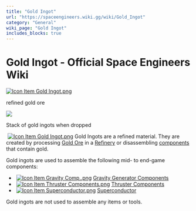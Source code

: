 ```yaml
---
title: "Gold Ingot"
url: "https://spaceengineers.wiki.gg/wiki/Gold_Ingot"
category: "General"
wiki_page: "Gold Ingot"
includes_blocks: true
---
```


# Gold Ingot - Official Space Engineers Wiki

[![Icon Item Gold Ingot.png](https://spaceengineers.wiki.gg/images/thumb/d/d6/Icon_Item_Gold_Ingot.png/100px-Icon_Item_Gold_Ingot.png?9fb6c7)](https://spaceengineers.wiki.gg/wiki/File:Icon_Item_Gold_Ingot.png)

refined gold ore

[![](https://spaceengineers.wiki.gg/images/thumb/9/9a/Gold_ingot.png/114px-Gold_ingot.png?3c6c01)](https://spaceengineers.wiki.gg/wiki/File:Gold_ingot.png)

Stack of gold ingots when dropped

 [![Icon Item Gold Ingot.png](https://spaceengineers.wiki.gg/images/thumb/d/d6/Icon_Item_Gold_Ingot.png/21px-Icon_Item_Gold_Ingot.png?9fb6c7)](https://spaceengineers.wiki.gg/wiki/Gold_Ingot "Gold Ingot") Gold Ingots are a refined material. They are created by processing [Gold Ore](https://spaceengineers.wiki.gg/wiki/Gold_Ore "Gold Ore") in a [Refinery](https://spaceengineers.wiki.gg/wiki/Refinery "Refinery") or disassembling [components](https://spaceengineers.wiki.gg/wiki/Component "Component") that contain gold.

Gold ingots are used to assemble the following mid- to end-game components:

*    [![Icon Item Gravity Comp..png](https://spaceengineers.wiki.gg/images/thumb/c/c7/Icon_Item_Gravity_Comp..png/21px-Icon_Item_Gravity_Comp..png?191808)](https://spaceengineers.wiki.gg/wiki/Gravity_Comp. "Gravity Comp.") [Gravity Generator Components](https://spaceengineers.wiki.gg/wiki/Gravity_Comp. "Gravity Comp.")
*    [![Icon Item Thruster Components.png](https://spaceengineers.wiki.gg/images/thumb/5/51/Icon_Item_Thruster_Components.png/21px-Icon_Item_Thruster_Components.png?a3a389)](https://spaceengineers.wiki.gg/wiki/Thruster_Components "Thruster Components") [Thruster Components](https://spaceengineers.wiki.gg/wiki/Thruster_Components "Thruster Components")
*    [![Icon Item Superconductor.png](https://spaceengineers.wiki.gg/images/thumb/a/a9/Icon_Item_Superconductor.png/21px-Icon_Item_Superconductor.png?b28dbd)](https://spaceengineers.wiki.gg/wiki/Superconductor "Superconductor") [Superconductor](https://spaceengineers.wiki.gg/wiki/Superconductor "Superconductor")

Gold ingots are not used to assemble any items or tools.
